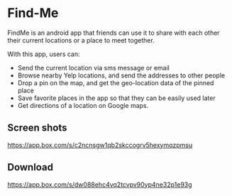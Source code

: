 # Find-Me
<p>FindMe is an android app that friends can use it to share with each other their current locations or a place to meet together.</p>
<p>With this app, users can:</p>
<ul>
<li>Send the current location via sms message or email</li>
<li>Browse nearby Yelp locations, and send the addresses to other people</li>
<li>Drop a pin on the map, and get the geo-location data of the pinned place</li>
<li>Save favorite places in the app so that they can be easily used later</li>
<li>Get directions of a location on Google maps.</li>
</ul>

Screen shots
------------
https://app.box.com/s/c2ncnsgw1qb2skccogrv5hexymqzpmsu

Download
--------
https://app.box.com/s/dw088ehc4vq2tcvpv90yp4ne32p1e93g

